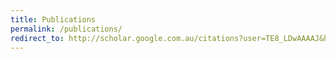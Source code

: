 ```yaml
---
title: Publications
permalink: /publications/
redirect_to: http://scholar.google.com.au/citations?user=TE8_LDwAAAAJ&hl=en&oi=ao
---
```



